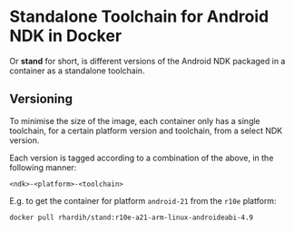 # Standalone Toolchain for Android NDK in Docker

Or **stand** for short, is different versions of the Android NDK packaged in a
container as a standalone toolchain.

## Versioning

To minimise the size of the image, each container only has a single toolchain,
for a certain platform version and toolchain, from a select NDK version. 

Each version is tagged according to a combination of the above, in the
following manner:

`<ndk>-<platform>-<toolchain>`

E.g. to get the container for platform `android-21` from the `r10e` platform:

`docker pull rhardih/stand:r10e-a21-arm-linux-androideabi-4.9`
